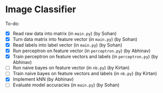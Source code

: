# Image Classifier

To-do:

- [x] Read raw data into matrix (in `main.py`) (by Sohan)
- [x] Turn data matrix into feature vector (in `main.py`) (by Sohan)
- [x] Read labels into label vector (in `main.py`) (by Sohan)
- [x] Run perceptron on feature vector (in `perceptron.py`) (by Abhinav)
- [x] Train perceptron on feature vectors and labels (in `perceptron.py`) (by Abhinav)
- [ ] Run naive bayes on feature vector (in `nb.py`) (by Kirtan)
- [ ] Train naive bayes on feature vectors and labels (in `nb.py`) (by Kirtan)
- [x] Implement kNN (by Abhinav)
- [ ] Evaluate model accuracies (in `main.py`) (by Sohan)
